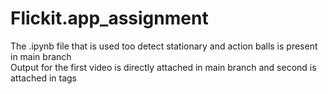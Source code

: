 # Flickit.app_assignment

The .ipynb file that is used too detect stationary and action balls is present in main branch   
Output for the first video is directly attached in main branch and second is attached in tags
